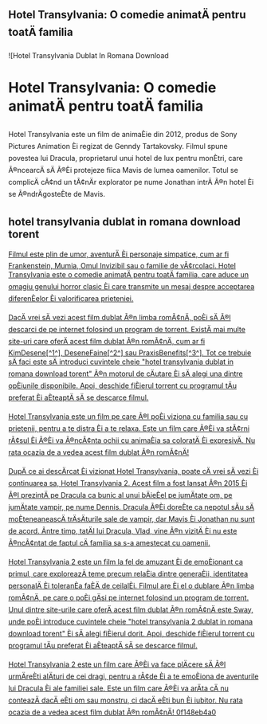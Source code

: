 ## Hotel Transylvania: O comedie animatÄ pentru toatÄ familia

 
![Hotel Transylvania Dublat In Romana Download 
<h1>Hotel Transylvania: O comedie animatÄ pentru toatÄ familia</h1>
<p>Hotel Transylvania este un film de animaÈie din 2012, produs de Sony Pictures Animation Èi regizat de Genndy Tartakovsky. Filmul spune povestea lui Dracula, proprietarul unui hotel de lux pentru monÈtri, care Ã®ncearcÄ sÄ Ã®Èi protejeze fiica Mavis de lumea oamenilor. Totul se complicÄ cÃ¢nd un tÃ¢nÄr explorator pe nume Jonathan intrÄ Ã®n hotel Èi se Ã®ndrÄgosteÈte de Mavis.</p>
<h2>hotel transylvania dublat in romana download torent</h2>
<p><a href=](https://m.media-amazon.com/images/M/MV5BYWJmNzRiMWEtNzk3Ni00OGU5LThlMDctYmJhMTA1YzEzNjY4XkEyXkFqcGdeQXVyMTM0NTUzNDIy._V1_FMjpg_UX1000_.jpg)**Download**
 
Filmul este plin de umor, aventurÄ Èi personaje simpatice, cum ar fi Frankenstein, Mumia, Omul Invizibil sau o familie de vÃ¢rcolaci. Hotel Transylvania este o comedie animatÄ pentru toatÄ familia, care aduce un omagiu genului horror clasic Èi care transmite un mesaj despre acceptarea diferenÈelor Èi valorificarea prieteniei.
 
DacÄ vrei sÄ vezi acest film dublat Ã®n limba romÃ¢nÄ, poÈi sÄ Ã®l descarci de pe internet folosind un program de torrent. ExistÄ mai multe site-uri care oferÄ acest film dublat Ã®n romÃ¢nÄ, cum ar fi KimDesene[^1^], DeseneFaine[^2^] sau PraxisBenefits[^3^]. Tot ce trebuie sÄ faci este sÄ introduci cuvintele cheie "hotel transylvania dublat in romana download torent" Ã®n motorul de cÄutare Èi sÄ alegi una dintre opÈiunile disponibile. Apoi, deschide fiÈierul torrent cu programul tÄu preferat Èi aÈteaptÄ sÄ se descarce filmul.
 
Hotel Transylvania este un film pe care Ã®l poÈi viziona cu familia sau cu prietenii, pentru a te distra Èi a te relaxa. Este un film care Ã®Èi va stÃ¢rni rÃ¢sul Èi Ã®Èi va Ã®ncÃ¢nta ochii cu animaÈia sa coloratÄ Èi expresivÄ. Nu rata ocazia de a vedea acest film dublat Ã®n romÃ¢nÄ!

DupÄ ce ai descÄrcat Èi vizionat Hotel Transylvania, poate cÄ vrei sÄ vezi Èi continuarea sa, Hotel Transylvania 2. Acest film a fost lansat Ã®n 2015 Èi Ã®l prezintÄ pe Dracula ca bunic al unui bÄieÈel pe jumÄtate om, pe jumÄtate vampir, pe nume Dennis. Dracula Ã®Èi doreÈte ca nepotul sÄu sÄ moÈteneaneascÄ trÄsÄturile sale de vampir, dar Mavis Èi Jonathan nu sunt de acord. Ãntre timp, tatÄl lui Dracula, Vlad, vine Ã®n vizitÄ Èi nu este Ã®ncÃ¢ntat de faptul cÄ familia sa s-a amestecat cu oamenii.
 
Hotel Transylvania 2 este un film la fel de amuzant Èi de emoÈionant ca primul, care exploreazÄ teme precum relaÈia dintre generaÈii, identitatea personalÄ Èi toleranÈa faÈÄ de ceilalÈi. Filmul are Èi el o dublare Ã®n limba romÃ¢nÄ, pe care o poÈi gÄsi pe internet folosind un program de torrent. Unul dintre site-urile care oferÄ acest film dublat Ã®n romÃ¢nÄ este Sway, unde poÈi introduce cuvintele cheie "hotel transylvania 2 dublat in romana download torent" Èi sÄ alegi fiÈierul dorit. Apoi, deschide fiÈierul torrent cu programul tÄu preferat Èi aÈteaptÄ sÄ se descarce filmul.
 
Hotel Transylvania 2 este un film care Ã®Èi va face plÄcere sÄ Ã®l urmÄreÈti alÄturi de cei dragi, pentru a rÃ¢de Èi a te emoÈiona de aventurile lui Dracula Èi ale familiei sale. Este un film care Ã®Èi va arÄta cÄ nu conteazÄ dacÄ eÈti om sau monstru, ci dacÄ eÈti bun Èi iubitor. Nu rata ocazia de a vedea acest film dublat Ã®n romÃ¢nÄ!
 0f148eb4a0
